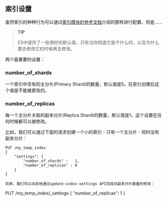 ## 索引设置 ##

虽然索引的种种行为可以通过[索引模块的参考文档](http://www.elasticsearch.org/guide/en/elasticsearch/reference/1.4//index-modules.html)介绍的那样进行配置，但是……

> **TIP**
> 
> ES中提供了一些很好的默认值，只有当你知道它是干什么的，以及为什么要去修改它的时候再去修改。

两个最重要的设置：

### number_of_shards ###

一个索引中含有的主分片(Primary Shard)的数量，默认值是5。在索引创建后这个值是不能被更改的。

### number_of_replicas ###

每一个主分片关联的副本分片(Replica Shard)的数量，默认值是1。这个设置在任何时候都可以被修改。

比如，我们可以通过下面的请求创建一个小的索引 - 只有一个主分片 - 同时没有副本分片：

```
PUT /my_temp_index
{
    "settings": {
        "number_of_shards" :   1,
        "number_of_replicas" : 0
    }
}

将来，我们可以动态地通过update-index-settings API完成对副本分片数量的修改：

```
PUT /my_temp_index/_settings
{
    "number_of_replicas": 1
}
```


